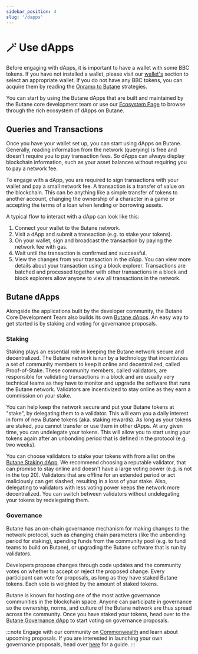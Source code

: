 ```yaml
---
sidebar_position: 4
slug: '/dapps'
---
```


# 🪄  Use dApps

Before engaging with dApps, it is important to have a wallet with some BBC tokens. If you have not installed a wallet,
please visit our [wallet's](./../use/wallet) section to select an appropriate wallet. If you do not have any BBC tokens,
you can acquire them by reading the [Onramp to Butane](../transfer-tokens/index.md#onramp-to-Butane) strategies.

<!-- add link to [dApps](../intro#what-are-dapps) -->

You can start by using the Butane dApps that are built and maintained by the Butane core development team or use our
[Ecosystem Page](https://butane.tech/) to browse through the rich ecosystem of dApps on Butane.

## Queries and Transactions

Once you have your wallet set up, you can start using dApps on Butane. Generally, reading information from the network
(querying) is free and doesn't require you to pay transaction fees. So dApps can always display blockchain information,
such as your asset balances without requiring you to pay a network fee.

To engage with a dApp, you are required to sign transactions with your wallet and pay a small network fee. A transaction
is a transfer of value on the blockchain. This can be anything like a simple transfer of tokens to another account,
changing the ownership of a character in a game or accepting the terms of a loan when lending or borrowing assets.

A typical flow to interact with a dApp can look like this:

1. Connect your wallet to the Butane network.
2. Visit a dApp and submit a transaction (e.g. to stake your tokens).
3. On your wallet, sign and broadcast the transaction by paying the network fee with gas.
4. Wait until the transaction is confirmed and successful.
5. View the changes from your transaction in the dApp. You can view more details about your transaction using a block
  explorer. Transactions are batched and processed together with other transactions in a block and block explorers allow
  anyone to view all transactions in the network.

## Butane dApps

Alongside the applications built by the developer community, the Butane Core Development Team also builds its own
[Butane dApps](https://flamez.io/). An easy way to get started is by staking and voting for governance proposals.

### Staking

Staking plays an essential role in keeping the Butane network secure and decentralized. The Butane network is run by a
technology that incentivizes a set of community members to keep it online and decentralized, called Proof-of-Stake.
These community members, called validators, are responsible for validating transactions in a block and are usually
very technical teams as they have to monitor and upgrade the software that runs the Butane network. Validators are
incentivized to stay online as they earn a commission on your stake.

You can help keep the network secure and put your Butane tokens at "stake", by delegating them to a validator. This will
earn you a daily interest in form of new Butane tokens (aka. staking rewards). As long as your tokens are staked, you
cannot transfer or use them in other dApps. At any given time, you can undelegate your tokens. This will allow you to
start using your tokens again after an unbonding period that is defined in the protocol (e.g. two weeks).



You can choose validators to stake your tokens with from a list on the [Butane Staking dApp](https://staking.bbcscan.io).
We recommend choosing a reputable validator, that can promise to stay online and doesn't have a large voting power
(e.g. is not in the top 20). Validators that are offline for an extended period or act maliciously can get slashed,
resulting in a loss of your stake. Also, delegating to validators with less voting power keeps the network more
decentralized. You can switch between validators without undelegating your tokens by redelegating them.

### Governance

Butane has an on-chain governance mechanism for making changes to the network protocol, such as changing chain parameters
(like the unbonding period for staking), spending funds from the community pool (e.g. to fund teams to build on Butane),
or upgrading the Butane software that is run by validators.

Developers propose changes through code updates and the community votes on whether to accept or reject the proposed change.
Every participant can vote for proposals, as long as they have staked Butane tokens. Each vote is weighted by the amount
of staked tokens.



Butane is known for hosting one of the most active governance communities in the blockchain space. Anyone can participate
in governance so the ownership, norms, and culture of the Butane network are thus spread across the community. Once you
have staked your tokens, head over to the [Butane Governance dApp](https://commonwealth.im/butane) to start voting on
governance proposals.

:::note
Engage with our community on [Commonwealth](https://commonwealth.im/butane) and learn about upcoming proposals. If you are
interested in launching your own governance proposals, head over [here](https://commonwealth.im/butane)
for a guide.
:::
